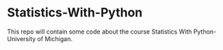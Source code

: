 # Statistics-With-Python
This repo will contain some code about the course Statistics With Python-University of Michigan.
